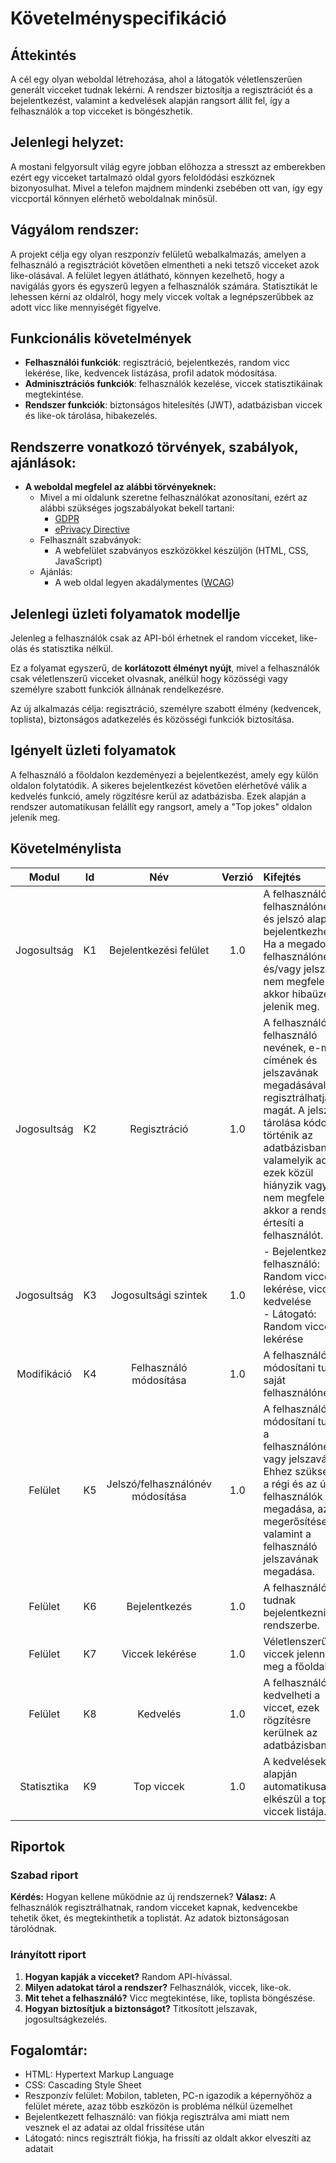 
# Követelményspecifikáció

## Áttekintés

A cél egy olyan weboldal létrehozása, ahol a látogatók véletlenszerűen generált vicceket tudnak lekérni. A rendszer biztosítja a regisztrációt és a bejelentkezést, valamint a kedvelések alapján rangsort állít fel, így a felhasználók a top vicceket is böngészhetik.

## Jelenlegi helyzet:

A mostani felgyorsult világ egyre jobban előhozza a stresszt az emberekben ezért egy vicceket tartalmazó oldal gyors feloldódási eszköznek bizonyosulhat. Mivel a telefon majdnem mindenki zsebében ott van, így egy viccportál könnyen elérhető weboldalnak minősül.

## Vágyálom rendszer:

A projekt célja egy olyan reszponzív felületű webalkalmazás, amelyen  a felhasználó a regisztrációt követően elmentheti a neki tetsző vicceket azok like-olásával. A felület legyen átlátható, könnyen kezelhető, hogy a navigálás gyors és egyszerű legyen a felhasználók számára. Statisztikát le lehessen kérni az oldalról, hogy mely viccek voltak a legnépszerűbbek az adott vicc like mennyiségét figyelve.

## Funkcionális követelmények

- **Felhasználói funkciók**: regisztráció, bejelentkezés, random vicc lekérése, like, kedvencek listázása, profil adatok módosítása.
- **Adminisztrációs funkciók**: felhasználók kezelése, viccek statisztikáinak megtekintése.
- **Rendszer funkciók**: biztonságos hitelesítés (JWT), adatbázisban viccek és like-ok tárolása, hibakezelés.

## Rendszerre vonatkozó törvények, szabályok, ajánlások:

- **A weboldal megfelel az alábbi törvényeknek:**
    - Mivel a mi oldalunk szeretne felhasználókat azonosítani, ezért az alábbi szükséges jogszabályokat bekell tartani:
        - [GDPR](https://gdpr-info.eu/)
        - [ePrivacy Directive](https://gdpr.eu/cookies/)
    - Felhasznált szabványok:
        - A webfelület szabványos eszközökkel készüljön (HTML, CSS, JavaScript)
    - Ajánlás:
        - A web oldal legyen akadálymentes ([WCAG](https://www.w3.org/WAI/standards-guidelines/wcag/))

## Jelenlegi üzleti folyamatok modellje

Jelenleg a felhasználók csak az API-ból érhetnek el random vicceket, like-olás és statisztika nélkül.

Ez a folyamat egyszerű, de **korlátozott élményt nyújt**, mivel a felhasználók csak véletlenszerű vicceket olvasnak, anélkül hogy közösségi vagy személyre szabott funkciók állnának rendelkezésre.

Az új alkalmazás célja: regisztráció, személyre szabott élmény (kedvencek, toplista), biztonságos adatkezelés és közösségi funkciók biztosítása.

## Igényelt üzleti folyamatok

A felhasználó a főoldalon kezdeményezi a  bejelentkezést, amely egy külön oldalon  folytatódik. A sikeres bejelentkezést követően elérhetővé válik a kedvelés funkció, amely rögzítésre kerül az adatbázisba. Ezek alapján a rendszer automatikusan felállít egy rangsort, amely a "Top jokes" oldalon jelenik meg.

## Követelménylista

| Modul      | Id | Név                                | Verzió | Kifejtés  |
|:----------:|:--:|:----------------------------------:|:------:|:-----------|
|Jogosultság |K1  |Bejelentkezési felület              |1.0     |A felhasználó a felhasználónév és jelszó alapján bejelentkezhet. Ha a megadott felhasználónév és/vagy jelszó nem megfelelő, akkor hibaüzenet jelenik meg.|
|Jogosultság |K2  |Regisztráció                        |1.0     |A felhasználó a felhasználó nevének, e-mail címének és jelszavának megadásával regisztrálhatja magát. A jelszó tárolása kódolva történik az adatbázisban. Ha valamelyik adat ezek közül hiányzik vagy nem megfelelő, akkor a rendszer értesíti a felhasználót.|
|Jogosultság |K3  |Jogosultsági szintek                |1.0     |- Bejelentkezett felhasználó: Random viccek lekérése, viccek kedvelése <br> - Látogató: Random viccek lekérése |
|Modifikáció |K4  |Felhasználó módosítása              |1.0     |A felhasználó módosítani tudja saját felhasználónevét.|
|Felület     |K5  |Jelszó/felhasználónév módosítása    |1.0     |A felhasználó módosítani tudja a felhasználónevét vagy jelszavát. Ehhez szükséges a régi és az új felhasználók megadása, az új megerősítése, valamint a felhasználó jelszavának megadása. |
|Felület     |K6  |Bejelentkezés		       |1.0     |A felhasználók itt tudnak bejelentkezni a rendszerbe. |
|Felület     |K7  |Viccek lekérése                     |1.0     |Véletlenszerű viccek jelennek meg a főoldalon. |
|Felület     |K8  |Kedvelés                            |1.0     |A felhasználó kedvelheti a viccet, ezek rögzítésre kerülnek az adatbázisban. |
|Statisztika |K9  |Top viccek                          |1.0     |A kedvelések alapján automatikusan elkészül a top viccek listája. |

## Riportok

### Szabad riport
**Kérdés:** Hogyan kellene működnie az új rendszernek?
**Válasz:**
A felhasználók regisztrálhatnak, random vicceket kapnak, kedvencekbe tehetik őket, és megtekinthetik a toplistát. Az adatok biztonságosan tárolódnak.

### Irányított riport
1. **Hogyan kapják a vicceket?**
   Random API-hívással.
2. **Milyen adatokat tárol a rendszer?**
   Felhasználók, viccek, like-ok.
3. **Mit tehet a felhasználó?**
   Vicc megtekintése, like, toplista böngészése.
4. **Hogyan biztosítjuk a biztonságot?**
   Titkosított jelszavak, jogosultságkezelés.

## Fogalomtár:

- HTML: Hypertext Markup Language
- CSS: Cascading Style Sheet
- Reszponzív felület: Mobilon, tableten, PC-n igazodik a  képernyőhöz a felület mérete, azaz több eszközön is probléma nélkül üzemelhet
- Bejelentkezett felhasználó: van fiókja regisztrálva ami miatt nem vesznek el az adatai az oldal frissítése után
- Látogató: nincs regisztrált fiókja, ha frissíti az oldalt akkor elveszíti az adatait
